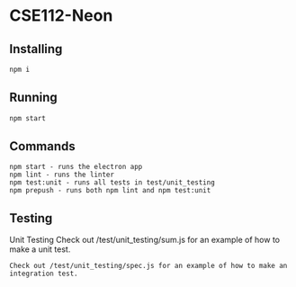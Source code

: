 # CSE112-Neon

## Installing
```bash
npm i
```

## Running 
```bash
npm start
```


## Commands
	npm start - runs the electron app
	npm lint - runs the linter
	npm test:unit - runs all tests in test/unit_testing
	npm prepush - runs both npm lint and npm test:unit



## Testing
 Unit Testing
	Check out /test/unit_testing/sum.js for an example of how to make a unit test.
	
	Check out /test/unit_testing/spec.js for an example of how to make an integration test.
	
